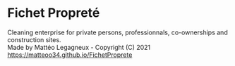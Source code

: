 # Fichet Propreté
Cleaning enterprise for private persons, professionnals, co-ownerships and construction sites.  
Made by Mattéo Legagneux - Copyright (C) 2021  
https://matteoo34.github.io/FichetProprete